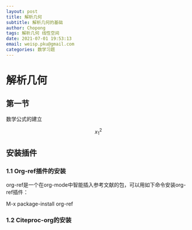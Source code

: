 ```yaml
---
layout: post
title: 解析几何
subtitle: 解析几何的基础
author: Chopong
tags: 解析几何 线性空间
date: 2021-07-01 19:53:13
email: weisp.pku@gmail.com
categories: 数学习题
---
```


# 解析几何 #


## 第一节 ##

数学公式的建立

$$ x_1^2 $$

## 安装插件 ##

### 1.1 Org-ref插件的安装 ###

org-ref是一个在org-mode中智能插入参考文献的包，可以用如下命令安装org-ref插件：

M-x package-install org-ref

### 1.2 Citeproc-org的安装 ###



